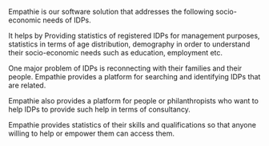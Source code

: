 Empathie is our software solution that addresses the following socio-economic needs of IDPs.

It helps by Providing statistics of registered IDPs for management purposes, statistics in terms of age distribution, demography in order to understand their socio-economic needs such as education, employment etc.

One major problem of IDPs is reconnecting with their families and their people. Empathie provides a platform for searching and identifying IDPs that are related.

Empathie also provides a platform for people or philanthropists who want to help IDPs to provide such help in terms of consultancy.

Empathie provides statistics of their skills and qualifications so that anyone willing to help or empower them can access them.

